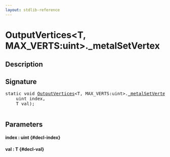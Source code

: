 ```yaml
---
layout: stdlib-reference
---
```


# OutputVertices\<T, MAX\_VERTS:uint\>\.\_metalSetVertex

## Description





## Signature 

<pre>
<span class='code_keyword'>static</span> <span class="code_keyword">void</span> <a href="/stdlib-reference/types/OutputVertices/index" class="code_type">OutputVertices</a>&lt;<span class="code_type">T</span>, MAX_VERTS:<span class="code_keyword">uint</span>&gt;.<a href="/stdlib-reference/types/OutputVertices/metalSetVertex">_metalSetVertex</a>(
    <span class="code_keyword">uint</span> <span class='code_param'>index</span>,
    <span class="code_type">T</span> <span class='code_param'>val</span>);

</pre>

## Parameters

#### index  : uint {#decl-index}
#### val  : T {#decl-val}

